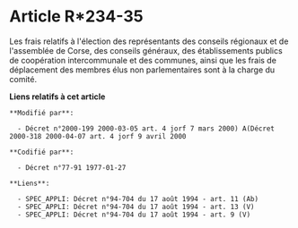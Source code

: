 # Article R*234-35

Les frais relatifs à l'élection des représentants des conseils régionaux et de l'assemblée de Corse, des conseils généraux,
des établissements publics de coopération intercommunale et des communes, ainsi que les frais de déplacement des membres élus
non parlementaires sont à la charge du comité.

**Liens relatifs à cet article**

	**Modifié par**:

	  - Décret n°2000-199 2000-03-05 art. 4 jorf 7 mars 2000) A(Décret 2000-318 2000-04-07 art. 4 jorf 9 avril 2000

	**Codifié par**:

	  - Décret n°77-91 1977-01-27

	**Liens**:

	  - SPEC_APPLI: Décret n°94-704 du 17 août 1994 - art. 11 (Ab)
	  - SPEC_APPLI: Décret n°94-704 du 17 août 1994 - art. 13 (V)
	  - SPEC_APPLI: Décret n°94-704 du 17 août 1994 - art. 9 (V)
